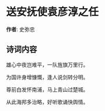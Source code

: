 # 送安抚使袁彦淳之任

**作者**: 史弥忠

## 诗词内容

雄心中夜岂难平，一队旌旗万里行。

为国许身增慷慨，逢人说剑转分明。

尊前白发怀南浦，马上青山过楚城。

从此海邦多治略，好听歌诵快舆情。

